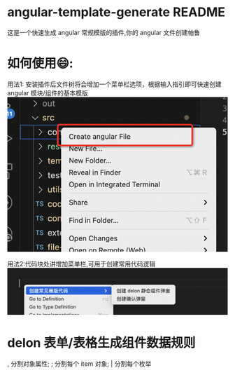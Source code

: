 # angular-template-generate README

这是一个快速生成 angular 常规模版的插件,你的 angular 文件创建帕鲁

# 如何使用😄:

用法1: 安装插件后文件树将会增加一个菜单栏选项，根据输入指引即可快速创建 angular 模块/组件的基本模版
![alt text](/src/resource/image.png) 

用法2:代码块处讲增加菜单栏,可用于创建常用代码逻辑
![alt text](/src/resource/image-1.png)


# delon 表单/表格生成组件数据规则

, 分割对象属性;
; 分割每个 item 对象;
| 分割每个枚举